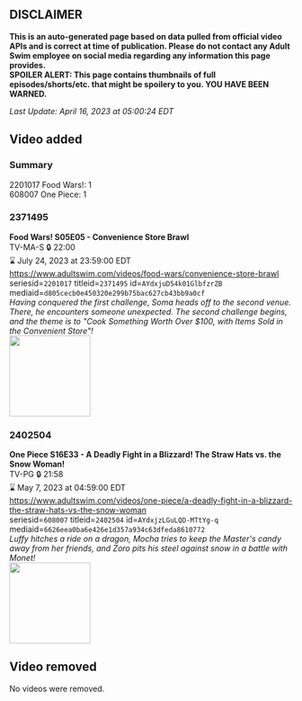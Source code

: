 ## DISCLAIMER
**This is an auto-generated page based on data pulled from official video APIs and is correct at time of publication. Please do not contact any Adult Swim employee on social media regarding any information this page provides.**  
**SPOILER ALERT: This page contains thumbnails of full episodes/shorts/etc. that might be spoilery to you. YOU HAVE BEEN WARNED.**  

_Last Update: April 16, 2023 at 05:00:24 EDT_
## Video added
### Summary
2201017 Food Wars!: 1  
608007 One Piece: 1  
### 2371495
**Food Wars! S05E05 - Convenience Store Brawl**  
TV-MA-S 🔒 22:00  
⌛ July 24, 2023 at 23:59:00 EDT  
https://www.adultswim.com/videos/food-wars/convenience-store-brawl  
seriesid=`2201017` titleid=`2371495` id=`AYdxjuD54k01GlbfzrZB` mediaid=`d805cecb0e450320e299b75bac627cb43bb9a0cf`  
_Having conquered the first challenge, Soma heads off to the second venue. There, he encounters someone unexpected. The second challenge begins, and the theme is to "Cook Something Worth Over $100, with Items Sold in the Convenient Store"!_  
<a href="https://media.cdn.adultswim.com/uploads/20230415/thumbnails/2_23415206252-FoodWarsS5Ep05Still001tiny.png"><img src="https://media.cdn.adultswim.com/uploads/20230415/thumbnails/2_23415206252-FoodWarsS5Ep05Still001tiny.png" height="144px" /></a>
### 2402504
**One Piece S16E33 - A Deadly Fight in a Blizzard! The Straw Hats vs. the Snow Woman!**  
TV-PG 🔒 21:58  
⌛ May 7, 2023 at 04:59:00 EDT  
https://www.adultswim.com/videos/one-piece/a-deadly-fight-in-a-blizzard-the-straw-hats-vs-the-snow-woman  
seriesid=`608007` titleid=`2402504` id=`AYdxjzLGuLQD-MTtYg-q` mediaid=`6626eea0ba6e426e1d357a934c63dfeda8610772`  
_Luffy hitches a ride on a dragon, Mocha tries to keep the Master's candy away from her friends, and Zoro pits his steel against snow in a battle with Monet!_  
<a href="https://media.cdn.adultswim.com/uploads/20230415/thumbnails/2_23415208197-OnePieceEngl612Still001tiny.png"><img src="https://media.cdn.adultswim.com/uploads/20230415/thumbnails/2_23415208197-OnePieceEngl612Still001tiny.png" height="144px" /></a>
## Video removed
No videos were removed.  

